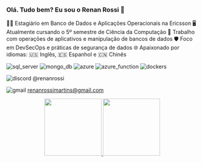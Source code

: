 ### Olá. Tudo bem? Eu sou o Renan Rossi 👋

🧑‍💼 Estagiário em Banco de Dados e Aplicações Operacionais na Ericsson
🖥️ Atualmente cursando o 5º semestre de Ciência da Computação
💼 Trabalho com operações de aplicativos e manipulação de bancos de dados
🛡️ Foco em DevSecOps e práticas de segurança de dados
🌐 Apaixonado por idiomas: 🇺🇸 Inglês, 🇪🇸 Espanhol e 🇨🇳 Chinês

![sql_server](https://img.shields.io/badge/Microsoft%20SQL%20Server-CC2927?style=for-the-badge&logo=microsoft%20sql%20server&logoColor=white) ![mongo_db](https://img.shields.io/badge/MongoDB-4EA94B?style=for-the-badge&logo=mongodb&logoColor=white) ![azure](https://img.shields.io/badge/microsoft%20azure-0089D6?style=for-the-badge&logo=microsoft-azure&logoColor=white) ![azure_function](https://img.shields.io/badge/Azure_DevOps-0078D7?style=for-the-badge&logo=azure-devops&logoColor=white) ![dockers](https://img.shields.io/badge/Docker-2CA5E0?style=for-the-badge&logo=docker&logoColor=white)

![discord](https://img.shields.io/badge/Discord-5865F2?style=for-the-badge&logo=discord&logoColor=white) @renanrossi

![gmail](https://img.shields.io/badge/Gmail-D14836?style=for-the-badge&logo=gmail&logoColor=white) renanrossimartins@gmail.com


<div align="center">
  <a href="https://github.com/martinsRossi">
  <img height="150em" src="https://github-readme-stats.vercel.app/api?username=martinsRossi&show_icons=true&theme=highcontrast&include_all_commits=true&count_private=true"/>
  <img height="150em" src="https://github-readme-stats.vercel.app/api/top-langs/?username=martinsRossi&layout=compact&langs_count=7&theme=highcontrast"/>
</div>

